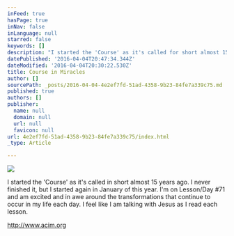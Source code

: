 ```yaml
---
inFeed: true
hasPage: true
inNav: false
inLanguage: null
starred: false
keywords: []
description: "I started the 'Course' as it's called for short almost 15 years ago. \_I never finished it, but I started again in January of this year. \_I'm on Lesson/Day #71 and am excited and in Awe around the transformations that continue to occur in my life each day."
datePublished: '2016-04-04T20:47:34.344Z'
dateModified: '2016-04-04T20:30:22.530Z'
title: Course in Miracles
author: []
sourcePath: _posts/2016-04-04-4e2ef7fd-51ad-4358-9b23-84fe7a339c75.md
published: true
authors: []
publisher:
  name: null
  domain: null
  url: null
  favicon: null
url: 4e2ef7fd-51ad-4358-9b23-84fe7a339c75/index.html
_type: Article

---
```

![](https://the-grid-user-content.s3-us-west-2.amazonaws.com/6e8b5b5c-74ea-4ec2-92e9-b36770f217de.jpg)

I started the 'Course' as it's called in short almost 15 years ago.  I never finished it, but I started again in January of this year.  I'm on Lesson/Day \#71 and am excited and in awe around the transformations that continue to occur in my life each day.  I feel like I am talking with Jesus as I read each lesson.  

http://www.acim.org